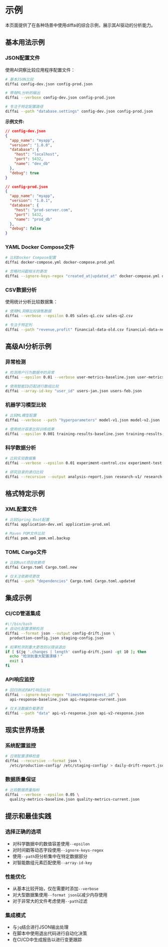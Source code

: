 # 示例

本页面提供了在各种场景中使用diffai的综合示例，展示其AI驱动的分析能力。

## 基本用法示例

### JSON配置文件

使用AI洞察比较应用程序配置文件：

```bash
# 基本JSON比较
diffai config-dev.json config-prod.json

# 带有ML分析的输出
diffai --verbose config-dev.json config-prod.json

# 专注于特定配置路径
diffai --path "database.settings" config-dev.json config-prod.json
```

**示例文件:**
```json
// config-dev.json
{
  "app_name": "myapp",
  "version": "1.0.0",
  "database": {
    "host": "localhost",
    "port": 5432,
    "name": "dev_db"
  },
  "debug": true
}

// config-prod.json  
{
  "app_name": "myapp",
  "version": "1.0.1",
  "database": {
    "host": "prod-server.com",
    "port": 5432,
    "name": "prod_db"
  },
  "debug": false
}
```

### YAML Docker Compose文件

```bash
# 比较Docker Compose配置
diffai docker-compose.yml docker-compose.prod.yml

# 忽略时间戳相关的更改
diffai --ignore-keys-regex "created_at|updated_at" docker-compose.yml docker-compose.new.yml
```

### CSV数据分析

使用统计分析比较数据集：

```bash
# 使用ML洞察比较销售数据
diffai --verbose --epsilon 0.05 sales-q1.csv sales-q2.csv

# 专注于特定列
diffai --path "revenue,profit" financial-data-old.csv financial-data-new.csv
```

## 高级AI分析示例

### 异常检测

```bash
# 检测用户行为数据中的异常
diffai --epsilon 0.01 --verbose user-metrics-baseline.json user-metrics-current.json

# 使用智能ID匹配进行数组比较
diffai --array-id-key "user_id" users-jan.json users-feb.json
```

### 机器学习模型比较

```bash
# 比较ML模型配置
diffai --verbose --path "hyperparameters" model-v1.json model-v2.json

# 使用统计容差比较训练结果
diffai --epsilon 0.001 training-results-baseline.json training-results-new.json
```

### 科学数据分析

```bash
# 比较实验数据集
diffai --verbose --epsilon 0.01 experiment-control.csv experiment-test.csv

# 研究目录的递归比较
diffai --recursive --output analysis-report.json research-v1/ research-v2/
```

## 格式特定示例

### XML配置文件

```bash
# 比较Spring Boot配置
diffai application-dev.xml application-prod.xml

# Maven POM文件比较
diffai pom.xml pom.xml.backup
```

### TOML Cargo文件

```bash
# 比较Rust项目依赖项
diffai Cargo.toml Cargo.toml.new

# 仅关注依赖项更改
diffai --path "dependencies" Cargo.toml Cargo.toml.updated
```

## 集成示例

### CI/CD管道集成

```bash
#\!/bin/bash
# 自动化配置漂移检测
diffai --format json --output config-drift.json \
  production-config.json staging-config.json

# 如果检测到重大更改则以错误退出
if [ $(jq '.changes | length' config-drift.json) -gt 10 ]; then
  echo "检测到重大配置漂移！"
  exit 1
fi
```

### API响应监控

```bash
# 回归测试的API响应比较
diffai --ignore-keys-regex "timestamp|request_id" \
  api-response-baseline.json api-response-current.json

# 仅关注数据负载更改
diffai --path "data" api-v1-response.json api-v2-response.json
```

## 现实世界场景

### 系统配置监控

```bash
# 日常配置漂移检查
diffai --recursive --format json \
  /etc/production-config/ /etc/staging-config/ > daily-drift-report.json
```

### 数据质量保证

```bash
# 比较数据质量指标
diffai --verbose --epsilon 0.05 \
  quality-metrics-baseline.json quality-metrics-current.json
```

## 提示和最佳实践

### 选择正确的选项

- 对科学数据中的数值容差使用`--epsilon`
- 对时间戳等动态字段使用`--ignore-keys-regex`
- 使用`--path`将分析集中在特定数据部分
- 对智能数组元素匹配使用`--array-id-key`

### 性能优化

- 从基本比较开始，仅在需要时添加`--verbose`
- 对大型数据集使用`--format json`以减少内存使用
- 对于非常大的文件考虑使用`--path`过滤

### 集成模式

- 与`jq`结合进行JSON输出处理
- 在脚本中使用退出代码进行自动化决策
- 在CI/CD中生成报告以进行变更跟踪

